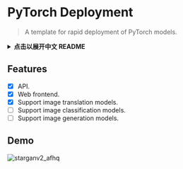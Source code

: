 # PyTorch Deployment
> A template for rapid deployment of PyTorch models.

<details>
<summary><strong>点击以展开中文 README</strong></summary>
<div>

## 功能
+ [x] API.
+ [x] Web 前端.
+ [x] 支持图像转换模型.
+ [ ] 支持图像分类模型.
+ [ ] 支持图像生成模型.

## 演示
![starganv2_afhq](https://user-images.githubusercontent.com/39998050/155641683-fbef7d4a-7a44-4f60-bf96-7df79a02c0ee.gif)

## 部署步骤
1. 安装依赖：`pip install -r requirements.txt`
2. 启动服务，你有以下选择：
    1. `flask run -p 3000`，注意该方式性能较差。
    2. 使用 Gunicorn：
        1. 安装 Gunicorn：`pip install gunicorn`
        2. 启动应用：`gunicorn -b 127.0.0.1:3009 app:app`

请注意，模型的权重是从 Github 上下载的，如果你的服务器无法正常访问 Github，请手动下载权重并放到 data 文件夹下。

目前内置的模型：
+ starganv2_afhq.ckpt：https://github.com/songquanpeng/pytorch-deployment/releases/download/v0.1.0/starganv2_afhq.ckpt

</div>
</details>

## Features
+ [x] API.
+ [x] Web frontend.
+ [x] Support image translation models.
+ [ ] Support image classification models.
+ [ ] Support image generation models.

## Demo
![starganv2_afhq](https://user-images.githubusercontent.com/39998050/155641683-fbef7d4a-7a44-4f60-bf96-7df79a02c0ee.gif)
